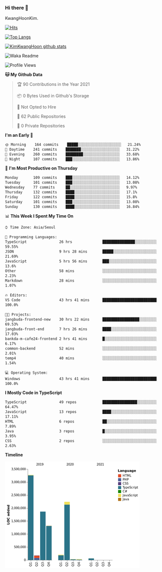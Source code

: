 ### Hi there 👋

KwangHoonKim.

[![Hits](https://hits.seeyoufarm.com/api/count/incr/badge.svg?url=https%3A%2F%2Fgithub.com%2Frhkdgns95)](https://hits.seeyoufarm.com)  

[![Top Langs](https://github-readme-stats.vercel.app/api/top-langs/?username=rhkdgns95&layout=compact)](https://github.com/anuraghazra/github-readme-stats)   

[![KimKwangHoon github stats](https://github-readme-stats.vercel.app/api?username=rhkdgns95&show_icons=true)](https://github.com/anuraghazra/github-readme-stats)  


<!--
**rhkdgns95/rhkdgns95** is a ✨ _special_ ✨ repository because its `README.md` (this file) appears on your GitHub profile.

Here are some ideas to get you started:

- 🔭 I’m currently working on ...
- 🌱 I’m currently learning ...
- 👯 I’m looking to collaborate on ...
- 🤔 I’m looking for help with ...
- 💬 Ask me about ...
- 📫 How to reach me: ...
- 😄 Pronouns: ...
- ⚡ Fun fact: ...
-->



![Waka Readme](https://github.com/rhkdgns95/rhkdgns95/workflows/Waka%20Readme/badge.svg)
<!--START_SECTION:waka-->
![Profile Views](http://img.shields.io/badge/Profile%20Views-0-blue)

**🐱 My Github Data** 

> 🏆 90 Contributions in the Year 2021
 > 
> 📦 0 Bytes Used in Github's Storage 
 > 
> 🚫 Not Opted to Hire
 > 
> 📜 62 Public Repositories 
 > 
> 🔑 0 Private Repositories  
 > 
**I'm an Early 🐤** 

```text
🌞 Morning    164 commits    █████░░░░░░░░░░░░░░░░░░░░   21.24% 
🌆 Daytime    241 commits    ███████░░░░░░░░░░░░░░░░░░   31.22% 
🌃 Evening    260 commits    ████████░░░░░░░░░░░░░░░░░   33.68% 
🌙 Night      107 commits    ███░░░░░░░░░░░░░░░░░░░░░░   13.86%

```
📅 **I'm Most Productive on Thursday** 

```text
Monday       109 commits    ███░░░░░░░░░░░░░░░░░░░░░░   14.12% 
Tuesday      101 commits    ███░░░░░░░░░░░░░░░░░░░░░░   13.08% 
Wednesday    77 commits     ██░░░░░░░░░░░░░░░░░░░░░░░   9.97% 
Thursday     132 commits    ████░░░░░░░░░░░░░░░░░░░░░   17.1% 
Friday       122 commits    ████░░░░░░░░░░░░░░░░░░░░░   15.8% 
Saturday     101 commits    ███░░░░░░░░░░░░░░░░░░░░░░   13.08% 
Sunday       130 commits    ████░░░░░░░░░░░░░░░░░░░░░   16.84%

```


📊 **This Week I Spent My Time On** 

```text
⌚︎ Time Zone: Asia/Seoul

💬 Programming Languages: 
TypeScript               26 hrs              ███████████████░░░░░░░░░░   59.55% 
JSON                     9 hrs 28 mins       █████░░░░░░░░░░░░░░░░░░░░   21.69% 
JavaScript               5 hrs 56 mins       ███░░░░░░░░░░░░░░░░░░░░░░   13.6% 
Other                    58 mins             ░░░░░░░░░░░░░░░░░░░░░░░░░   2.23% 
Markdown                 28 mins             ░░░░░░░░░░░░░░░░░░░░░░░░░   1.07%

🔥 Editors: 
VS Code                  43 hrs 41 mins      █████████████████████████   100.0%

🐱‍💻 Projects: 
jangbuda-frontend-new    30 hrs 22 mins      █████████████████░░░░░░░░   69.53% 
jangbuda-front-end       7 hrs 26 mins       ████░░░░░░░░░░░░░░░░░░░░░   17.03% 
bankda-m-cafe24-frontend 2 hrs 41 mins       █░░░░░░░░░░░░░░░░░░░░░░░░   6.17% 
common-backend           52 mins             ░░░░░░░░░░░░░░░░░░░░░░░░░   2.01% 
temp4                    40 mins             ░░░░░░░░░░░░░░░░░░░░░░░░░   1.54%

💻 Operating System: 
Windows                  43 hrs 41 mins      █████████████████████████   100.0%

```

**I Mostly Code in TypeScript** 

```text
TypeScript               49 repos            ████████████████░░░░░░░░░   64.47% 
JavaScript               13 repos            ████░░░░░░░░░░░░░░░░░░░░░   17.11% 
HTML                     6 repos             ██░░░░░░░░░░░░░░░░░░░░░░░   7.89% 
Java                     3 repos             █░░░░░░░░░░░░░░░░░░░░░░░░   3.95% 
CSS                      2 repos             ░░░░░░░░░░░░░░░░░░░░░░░░░   2.63%

```


**Timeline**

![Chart not found](https://raw.githubusercontent.com/rhkdgns95/rhkdgns95/master/charts/bar_graph.png) 


<!--END_SECTION:waka-->
